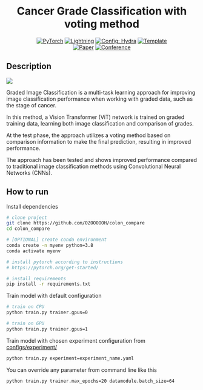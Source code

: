<div align="center">

# Cancer Grade Classification with voting method

<a href="https://pytorch.org/get-started/locally/"><img alt="PyTorch" src="https://img.shields.io/badge/PyTorch-ee4c2c?logo=pytorch&logoColor=white"></a>
<a href="https://pytorchlightning.ai/"><img alt="Lightning" src="https://img.shields.io/badge/-Lightning-792ee5?logo=pytorchlightning&logoColor=white"></a>
<a href="https://hydra.cc/"><img alt="Config: Hydra" src="https://img.shields.io/badge/Config-Hydra-89b8cd"></a>
<a href="https://github.com/ashleve/lightning-hydra-template"><img alt="Template" src="https://img.shields.io/badge/-Lightning--Hydra--Template-017F2F?style=flat&logo=github&labelColor=gray"></a><br>
[![Paper](http://img.shields.io/badge/paper-arxiv.1001.2234-B31B1B.svg)](https://www.nature.com/articles/nature14539)
[![Conference](http://img.shields.io/badge/AnyConference-year-4b44ce.svg)](https://papers.nips.cc/paper/2020)

</div>

## Description

![](https://www.cancer.gov/sites/g/files/xnrzdm211/files/styles/cgov_article/public/cgov_contextual_image/2022-12/tumor%20grade.jpg?itok=UMBhYthV)

Graded Image Classification is a multi-task learning approach for improving image classification performance when working with graded data, such as the stage of cancer.

In this method, a Vision Transformer (ViT) network is trained on graded training data, learning both image classification and comparison of grades.

At the test phase, the approach utilizes a voting method based on comparison information to make the final prediction, resulting in improved performance.

The approach has been tested and shows improved performance compared to traditional image classification methods using Convolutional Neural Networks (CNNs).






## How to run

Install dependencies

```bash
# clone project
git clone https://github.com/OZOOOOOH/colon_compare
cd colon_compare

# [OPTIONAL] create conda environment
conda create -n myenv python=3.8
conda activate myenv

# install pytorch according to instructions
# https://pytorch.org/get-started/

# install requirements
pip install -r requirements.txt
```

Train model with default configuration

```bash
# train on CPU
python train.py trainer.gpus=0

# train on GPU
python train.py trainer.gpus=1
```

Train model with chosen experiment configuration from [configs/experiment/](configs/experiment/)

```bash
python train.py experiment=experiment_name.yaml
```

You can override any parameter from command line like this

```bash
python train.py trainer.max_epochs=20 datamodule.batch_size=64
```
